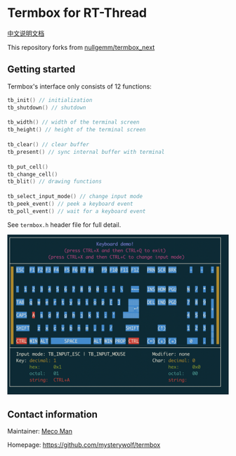 # Termbox for RT-Thread
[中文说明文档](readme_cn.md)

This repository forks from [nullgemm/termbox_next](https://github.com/nullgemm/termbox_next)

## Getting started
Termbox's interface only consists of 12 functions:
```c
tb_init() // initialization
tb_shutdown() // shutdown

tb_width() // width of the terminal screen
tb_height() // height of the terminal screen

tb_clear() // clear buffer
tb_present() // sync internal buffer with terminal

tb_put_cell()
tb_change_cell()
tb_blit() // drawing functions

tb_select_input_mode() // change input mode
tb_peek_event() // peek a keyboard event
tb_poll_event() // wait for a keyboard event
```
See `termbox.h` header file for full detail.

![termbox-keyboard](demo/termbox-keyboard.png)

## Contact information

Maintainer: [Meco Man](https://github.com/mysterywolf)

Homepage: <https://github.com/mysterywolf/termbox>

